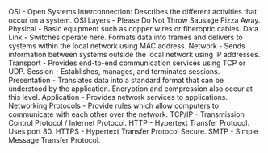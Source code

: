 OSI - Open Systems Interconnection: Describes the different activities that occur on a system.
  OSI Layers - Please Do Not Throw Sausage Pizza Away.
    Physical - Basic equipment such as copper wires or fiberoptic cables.
    Data Link - Switches operate here. Formats data into frames and delivers to systems within the local network using MAC address.
    Network - Sends information between systems outside the local network using IP addresses.
    Transport - Provides end-to-end communication services using TCP or UDP.
    Session - Establishes, manages, and terminates sessions.
    Presentation - Translates data into a standard format that can be understood by the application. Encryption and compression also occur at        this level.
  Application - Provides network services to applications.
Networking Protocols - Provide rules which allow computers to communicate with each other over the network.
  TCP/IP - Transmission Control Protocol / Internet Protocol.
  HTTP - Hypertext Transfer Protocol. Uses port 80.
  HTTPS - Hypertext Transfer Protocol Secure.
  SMTP - Simple Message Transfer Protocol.
